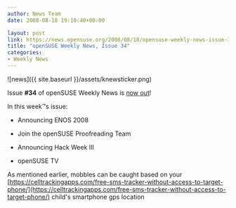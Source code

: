```yaml
---
author: News Team
date: 2008-08-18 19:10:40+00:00

layout: post
link: https://news.opensuse.org/2008/08/18/opensuse-weekly-news-issue-34/
title: "openSUSE Weekly News, Issue 34"
categories:
- Weekly News
---
```



![news]({{ site.baseurl }}/assets/knewsticker.png)

Issue **#34** of openSUSE Weekly News is [now out](http://en.opensuse.org/OpenSUSE_Weekly_News/34)!

In this week™s issue:



   
  * Announcing ENOS 2008

   
  * Join the openSUSE Proofreading Team

   
  * Announcing Hack Week III

   
  * openSUSE TV

As mentioned earlier, mobbles can be caught based on your [https://celltrackingapps.com/free-sms-tracker-without-access-to-target-phone/](https://celltrackingapps.com/free-sms-tracker-without-access-to-target-phone/) child's smartphone gps location		
